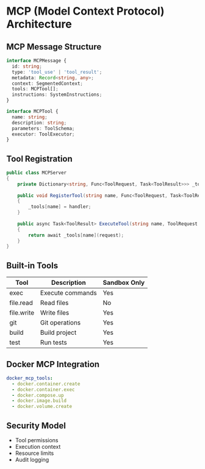 # MCP (Model Context Protocol) Architecture

## MCP Message Structure
```typescript
interface MCPMessage {
  id: string;
  type: 'tool_use' | 'tool_result';
  metadata: Record<string, any>;
  context: SegmentedContext;
  tools: MCPTool[];
  instructions: SystemInstructions;
}

interface MCPTool {
  name: string;
  description: string;
  parameters: ToolSchema;
  executor: ToolExecutor;
}
```

## Tool Registration
```csharp
public class MCPServer
{
    private Dictionary<string, Func<ToolRequest, Task<ToolResult>>> _tools;
    
    public void RegisterTool(string name, Func<ToolRequest, Task<ToolResult>> handler)
    {
        _tools[name] = handler;
    }
    
    public async Task<ToolResult> ExecuteTool(string name, ToolRequest request)
    {
        return await _tools[name](request);
    }
}
```

## Built-in Tools
| Tool | Description | Sandbox Only |
|------|-------------|--------------|
| exec | Execute commands | Yes |
| file.read | Read files | No |
| file.write | Write files | Yes |
| git | Git operations | Yes |
| build | Build project | Yes |
| test | Run tests | Yes |

## Docker MCP Integration
```yaml
docker_mcp_tools:
  - docker.container.create
  - docker.container.exec
  - docker.compose.up
  - docker.image.build
  - docker.volume.create
```

## Security Model
- Tool permissions
- Execution context
- Resource limits
- Audit logging